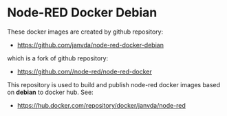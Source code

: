 # Node-RED Docker Debian

These docker images are created by github repository:

* https://github.com/janvda/node-red-docker-debian

which is a fork of  github repository:

* https://github.com//node-red/node-red-docker


This repository is used to build and publish node-red docker images based on **debian** to docker hub.  See:
* https://hub.docker.com/repository/docker/janvda/node-red


